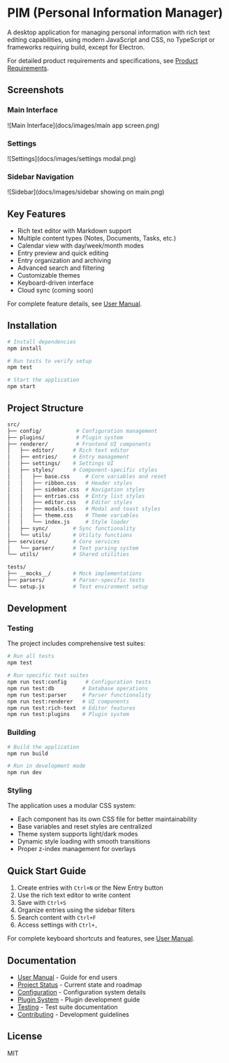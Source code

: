 # PIM (Personal Information Manager)

A desktop application for managing personal information with rich text editing capabilities, using modern JavaScript and CSS, no TypeScript or frameworks requiring build, except for Electron.

For detailed product requirements and specifications, see [Product Requirements](docs/prd.md).

## Screenshots

### Main Interface

![Main Interface](docs/images/main app screen.png)

### Settings

![Settings](docs/images/settings modal.png)

### Sidebar Navigation

![Sidebar](docs/images/sidebar showing on main.png)

## Key Features

- Rich text editor with Markdown support
- Multiple content types (Notes, Documents, Tasks, etc.)
- Calendar view with day/week/month modes
- Entry preview and quick editing
- Entry organization and archiving
- Advanced search and filtering
- Customizable themes
- Keyboard-driven interface
- Cloud sync (coming soon)

For complete feature details, see [User Manual](docs/usermanual.md).

## Installation

```bash
# Install dependencies
npm install

# Run tests to verify setup
npm test

# Start the application
npm start
```

## Project Structure

```bash
src/
├── config/           # Configuration management
├── plugins/          # Plugin system
├── renderer/         # Frontend UI components
│   ├── editor/      # Rich text editor
│   ├── entries/     # Entry management
│   ├── settings/    # Settings UI
│   ├── styles/      # Component-specific styles
│   │   ├── base.css     # Core variables and reset
│   │   ├── ribbon.css   # Header styles
│   │   ├── sidebar.css  # Navigation styles
│   │   ├── entries.css  # Entry list styles
│   │   ├── editor.css   # Editor styles
│   │   ├── modals.css   # Modal and toast styles
│   │   ├── theme.css    # Theme variables
│   │   └── index.js     # Style loader
│   ├── sync/        # Sync functionality
│   └── utils/       # Utility functions
├── services/        # Core services
│   └── parser/      # Text parsing system
└── utils/           # Shared utilities

tests/
├── __mocks__/       # Mock implementations
├── parsers/         # Parser-specific tests
└── setup.js         # Test environment setup
```

## Development

### Testing

The project includes comprehensive test suites:

```bash
# Run all tests
npm test

# Run specific test suites
npm run test:config      # Configuration tests
npm run test:db         # Database operations
npm run test:parser     # Parser functionality
npm run test:renderer   # UI components
npm run test:rich-text  # Editor features
npm run test:plugins    # Plugin system
```

### Building

```bash
# Build the application
npm run build

# Run in development mode
npm run dev
```

### Styling

The application uses a modular CSS system:

- Each component has its own CSS file for better maintainability
- Base variables and reset styles are centralized
- Theme system supports light/dark modes
- Dynamic style loading with smooth transitions
- Proper z-index management for overlays

## Quick Start Guide

1. Create entries with `Ctrl+N` or the New Entry button
2. Use the rich text editor to write content
3. Save with `Ctrl+S`
4. Organize entries using the sidebar filters
5. Search content with `Ctrl+F`
6. Access settings with `Ctrl+,`

For complete keyboard shortcuts and features, see [User Manual](docs/usermanual.md).

## Documentation

- [User Manual](docs/usermanual.md) - Guide for end users
- [Project Status](docs/projectstate.md) - Current state and roadmap
- [Configuration](docs/config.md) - Configuration system details
- [Plugin System](docs/plugin.md) - Plugin development guide
- [Testing](docs/test.md) - Test suite documentation
- [Contributing](CONTRIBUTING.md) - Development guidelines

## License

MIT
